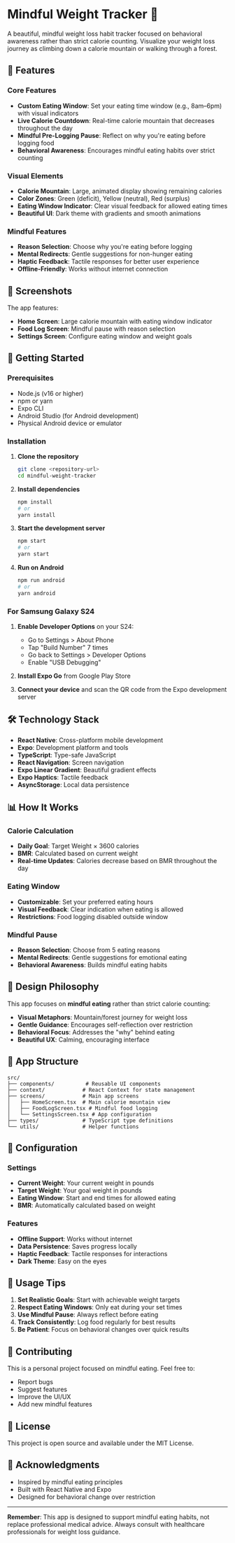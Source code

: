 # Mindful Weight Tracker 🌲

A beautiful, mindful weight loss habit tracker focused on behavioral awareness rather than strict calorie counting. Visualize your weight loss journey as climbing down a calorie mountain or walking through a forest.

## 🌟 Features

### Core Features
- **Custom Eating Window**: Set your eating time window (e.g., 8am–6pm) with visual indicators
- **Live Calorie Countdown**: Real-time calorie mountain that decreases throughout the day
- **Mindful Pre-Logging Pause**: Reflect on why you're eating before logging food
- **Behavioral Awareness**: Encourages mindful eating habits over strict counting

### Visual Elements
- **Calorie Mountain**: Large, animated display showing remaining calories
- **Color Zones**: Green (deficit), Yellow (neutral), Red (surplus)
- **Eating Window Indicator**: Clear visual feedback for allowed eating times
- **Beautiful UI**: Dark theme with gradients and smooth animations

### Mindful Features
- **Reason Selection**: Choose why you're eating before logging
- **Mental Redirects**: Gentle suggestions for non-hunger eating
- **Haptic Feedback**: Tactile responses for better user experience
- **Offline-Friendly**: Works without internet connection

## 📱 Screenshots

The app features:
- **Home Screen**: Large calorie mountain with eating window indicator
- **Food Log Screen**: Mindful pause with reason selection
- **Settings Screen**: Configure eating window and weight goals

## 🚀 Getting Started

### Prerequisites
- Node.js (v16 or higher)
- npm or yarn
- Expo CLI
- Android Studio (for Android development)
- Physical Android device or emulator

### Installation

1. **Clone the repository**
   ```bash
   git clone <repository-url>
   cd mindful-weight-tracker
   ```

2. **Install dependencies**
   ```bash
   npm install
   # or
   yarn install
   ```

3. **Start the development server**
   ```bash
   npm start
   # or
   yarn start
   ```

4. **Run on Android**
   ```bash
   npm run android
   # or
   yarn android
   ```

### For Samsung Galaxy S24

1. **Enable Developer Options** on your S24:
   - Go to Settings > About Phone
   - Tap "Build Number" 7 times
   - Go back to Settings > Developer Options
   - Enable "USB Debugging"

2. **Install Expo Go** from Google Play Store

3. **Connect your device** and scan the QR code from the Expo development server

## 🛠️ Technology Stack

- **React Native**: Cross-platform mobile development
- **Expo**: Development platform and tools
- **TypeScript**: Type-safe JavaScript
- **React Navigation**: Screen navigation
- **Expo Linear Gradient**: Beautiful gradient effects
- **Expo Haptics**: Tactile feedback
- **AsyncStorage**: Local data persistence

## 📊 How It Works

### Calorie Calculation
- **Daily Goal**: Target Weight × 3600 calories
- **BMR**: Calculated based on current weight
- **Real-time Updates**: Calories decrease based on BMR throughout the day

### Eating Window
- **Customizable**: Set your preferred eating hours
- **Visual Feedback**: Clear indication when eating is allowed
- **Restrictions**: Food logging disabled outside window

### Mindful Pause
- **Reason Selection**: Choose from 5 eating reasons
- **Mental Redirects**: Gentle suggestions for emotional eating
- **Behavioral Awareness**: Builds mindful eating habits

## 🎨 Design Philosophy

This app focuses on **mindful eating** rather than strict calorie counting:

- **Visual Metaphors**: Mountain/forest journey for weight loss
- **Gentle Guidance**: Encourages self-reflection over restriction
- **Behavioral Focus**: Addresses the "why" behind eating
- **Beautiful UX**: Calming, encouraging interface

## 📱 App Structure

```
src/
├── components/          # Reusable UI components
├── context/            # React Context for state management
├── screens/            # Main app screens
│   ├── HomeScreen.tsx  # Main calorie mountain view
│   ├── FoodLogScreen.tsx # Mindful food logging
│   └── SettingsScreen.tsx # App configuration
├── types/              # TypeScript type definitions
└── utils/              # Helper functions
```

## 🔧 Configuration

### Settings
- **Current Weight**: Your current weight in pounds
- **Target Weight**: Your goal weight in pounds
- **Eating Window**: Start and end times for allowed eating
- **BMR**: Automatically calculated based on weight

### Features
- **Offline Support**: Works without internet
- **Data Persistence**: Saves progress locally
- **Haptic Feedback**: Tactile responses for interactions
- **Dark Theme**: Easy on the eyes

## 🎯 Usage Tips

1. **Set Realistic Goals**: Start with achievable weight targets
2. **Respect Eating Windows**: Only eat during your set times
3. **Use Mindful Pause**: Always reflect before eating
4. **Track Consistently**: Log food regularly for best results
5. **Be Patient**: Focus on behavioral changes over quick results

## 🤝 Contributing

This is a personal project focused on mindful eating. Feel free to:
- Report bugs
- Suggest features
- Improve the UI/UX
- Add new mindful features

## 📄 License

This project is open source and available under the MIT License.

## 🙏 Acknowledgments

- Inspired by mindful eating principles
- Built with React Native and Expo
- Designed for behavioral change over restriction

---

**Remember**: This app is designed to support mindful eating habits, not replace professional medical advice. Always consult with healthcare professionals for weight loss guidance. 